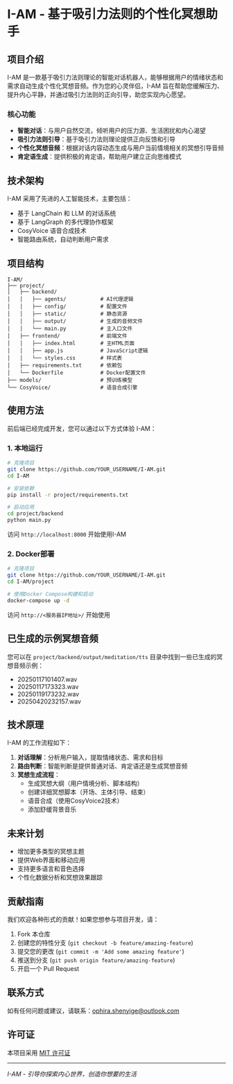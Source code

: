 # I-AM - 基于吸引力法则的个性化冥想助手

## 项目介绍

I-AM 是一款基于吸引力法则理论的智能对话机器人，能够根据用户的情绪状态和需求自动生成个性化冥想音频。作为您的心灵伴侣，I-AM 旨在帮助您缓解压力、提升内心平静，并通过吸引力法则的正向引导，助您实现内心愿望。

### 核心功能

- **智能对话**：与用户自然交流，倾听用户的压力源、生活困扰和内心渴望
- **吸引力法则引导**：基于吸引力法则理论提供正向反馈和引导
- **个性化冥想音频**：根据对话内容动态生成与用户当前情境相关的冥想引导音频
- **肯定语生成**：提供积极的肯定语，帮助用户建立正向思维模式

## 技术架构

I-AM 采用了先进的人工智能技术，主要包括：

- 基于 LangChain 和 LLM 的对话系统
- 基于 LangGraph 的多代理协作框架
- CosyVoice 语音合成技术
- 智能路由系统，自动判断用户需求

## 项目结构

```
I-AM/
├── project/
│   ├── backend/
│   │   ├── agents/           # AI代理逻辑
│   │   ├── config/           # 配置文件
│   │   ├── static/           # 静态资源
│   │   ├── output/           # 生成的音频文件
│   │   └── main.py           # 主入口文件
│   ├── frontend/             # 前端文件
│   │   ├── index.html        # 主HTML页面
│   │   ├── app.js            # JavaScript逻辑
│   │   └── styles.css        # 样式表
│   ├── requirements.txt      # 依赖包
│   └── Dockerfile            # Docker配置文件
├── models/                   # 预训练模型
└── CosyVoice/                # 语音合成引擎
```

## 使用方法

前后端已经完成开发，您可以通过以下方式体验 I-AM：

### 1. 本地运行

```bash
# 克隆项目
git clone https://github.com/YOUR_USERNAME/I-AM.git
cd I-AM

# 安装依赖
pip install -r project/requirements.txt

# 启动应用
cd project/backend
python main.py
```

访问 `http://localhost:8000` 开始使用I-AM

### 2. Docker部署

```bash
# 克隆项目
git clone https://github.com/YOUR_USERNAME/I-AM.git
cd I-AM/project

# 使用Docker Compose构建和启动
docker-compose up -d
```

访问 `http://<服务器IP地址>/` 开始使用

## 已生成的示例冥想音频

您可以在 `project/backend/output/meditation/tts` 目录中找到一些已生成的冥想音频示例：

- 20250117101407.wav
- 20250117173323.wav
- 20250119173232.wav
- 20250420232157.wav

## 技术原理

I-AM 的工作流程如下：

1. **对话理解**：分析用户输入，提取情绪状态、需求和目标
2. **路由判断**：智能判断是提供普通对话、肯定语还是生成冥想音频
3. **冥想生成流程**：
   - 生成冥想大纲（用户情境分析、脚本结构）
   - 创建详细冥想脚本（开场、主体引导、结束）
   - 语音合成（使用CosyVoice2技术）
   - 添加舒缓背景音乐

## 未来计划

- 增加更多类型的冥想主题
- 提供Web界面和移动应用
- 支持更多语言和音色选择
- 个性化数据分析和冥想效果跟踪

## 贡献指南

我们欢迎各种形式的贡献！如果您想参与项目开发，请：

1. Fork 本仓库
2. 创建您的特性分支 (`git checkout -b feature/amazing-feature`)
3. 提交您的更改 (`git commit -m 'Add some amazing feature'`)
4. 推送到分支 (`git push origin feature/amazing-feature`)
5. 开启一个 Pull Request

## 联系方式

如有任何问题或建议，请联系：ophira.shenyige@outlook.com

## 许可证

本项目采用 [MIT 许可证](LICENSE)

---

*I-AM - 引导你探索内心世界，创造你想要的生活*
